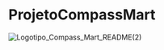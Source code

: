 # ProjetoCompassMart

![Logotipo_Compass_Mart_README(2)](https://user-images.githubusercontent.com/74202510/170026989-1922d58c-86e3-4bf6-a12c-6762c7fc4b0c.png)
